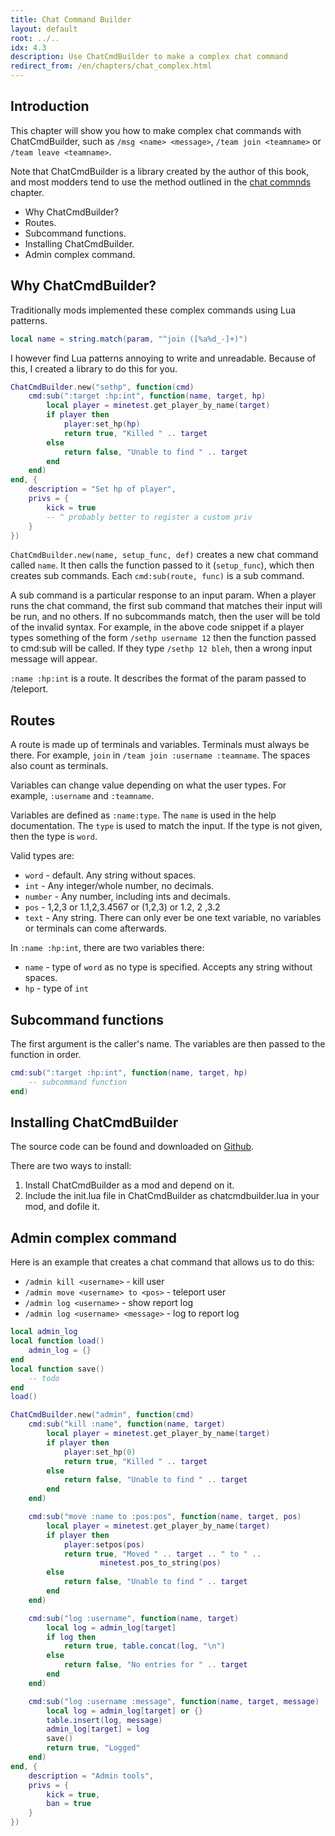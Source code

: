 ```yaml
---
title: Chat Command Builder
layout: default
root: ../..
idx: 4.3
description: Use ChatCmdBuilder to make a complex chat command
redirect_from: /en/chapters/chat_complex.html
---
```


## Introduction

This chapter will show you how to make complex chat commands with ChatCmdBuilder,
such as `/msg <name> <message>`, `/team join <teamname>` or `/team leave <teamname>`.

Note that ChatCmdBuilder is a library created by the author of this book, and most
modders tend to use the method outlined in the
[chat commnds](chat.html#complex-subcommands) chapter.

* Why ChatCmdBuilder?
* Routes.
* Subcommand functions.
* Installing ChatCmdBuilder.
* Admin complex command.

## Why ChatCmdBuilder?

Traditionally mods implemented these complex commands using Lua patterns.

```lua
local name = string.match(param, "^join ([%a%d_-]+)")
```

I however find Lua patterns annoying to write and unreadable.
Because of this, I created a library to do this for you.

```lua
ChatCmdBuilder.new("sethp", function(cmd)
    cmd:sub(":target :hp:int", function(name, target, hp)
        local player = minetest.get_player_by_name(target)        
        if player then
            player:set_hp(hp)
            return true, "Killed " .. target
        else
            return false, "Unable to find " .. target
        end
    end)
end, {
    description = "Set hp of player",
    privs = {
        kick = true
        -- ^ probably better to register a custom priv
    }
})
```

`ChatCmdBuilder.new(name, setup_func, def)` creates a new chat command called
`name`. It then calls the function passed to it (`setup_func`), which then creates
sub commands. Each `cmd:sub(route, func)` is a sub command.

A sub command is a particular response to an input param. When a player runs
the chat command, the first sub command that matches their input will be run,
and no others. If no subcommands match, then the user will be told of the invalid
syntax. For example, in the above code snippet if a player
types something of the form `/sethp username 12` then the function passed
to cmd:sub will be called. If they type `/sethp 12 bleh`, then a wrong
input message will appear.

`:name :hp:int` is a route. It describes the format of the param passed to /teleport.

## Routes

A route is made up of terminals and variables. Terminals must always be there.
For example, `join` in `/team join :username :teamname`. The spaces also count
as terminals.

Variables can change value depending on what the user types. For example, `:username`
and `:teamname`.

Variables are defined as `:name:type`. The `name` is used in the help documentation.
The `type` is used to match the input. If the type is not given, then the type is
`word`.

Valid types are:

* `word`   - default. Any string without spaces.
* `int`    - Any integer/whole number, no decimals.
* `number` - Any number, including ints and decimals.
* `pos`    - 1,2,3 or 1.1,2,3.4567 or (1,2,3) or 1.2, 2 ,3.2
* `text`   - Any string. There can only ever be one text variable,
             no variables or terminals can come afterwards.

In `:name :hp:int`, there are two variables there:

* `name` - type of `word` as no type is specified. Accepts any string without spaces.
* `hp` - type of `int`

## Subcommand functions

The first argument is the caller's name. The variables are then passed to the
function in order.

```lua
cmd:sub(":target :hp:int", function(name, target, hp)
    -- subcommand function
end)
```

## Installing ChatCmdBuilder

The source code can be found and downloaded on
[Github](https://github.com/rubenwardy/ChatCmdBuilder/).

There are two ways to install:

1. Install ChatCmdBuilder as a mod and depend on it.
2. Include the init.lua file in ChatCmdBuilder as chatcmdbuilder.lua in your mod,
   and dofile it.

## Admin complex command

Here is an example that creates a chat command that allows us to do this:

* `/admin kill <username>` - kill user
* `/admin move <username> to <pos>` - teleport user
* `/admin log <username>` - show report log
* `/admin log <username> <message>` - log to report log

```lua
local admin_log
local function load()
    admin_log = {}
end
local function save()
    -- todo
end
load()

ChatCmdBuilder.new("admin", function(cmd)
    cmd:sub("kill :name", function(name, target)
        local player = minetest.get_player_by_name(target)
        if player then
            player:set_hp(0)
            return true, "Killed " .. target
        else
            return false, "Unable to find " .. target
        end
    end)

    cmd:sub("move :name to :pos:pos", function(name, target, pos)
        local player = minetest.get_player_by_name(target)
        if player then
            player:setpos(pos)
            return true, "Moved " .. target .. " to " ..
                    minetest.pos_to_string(pos)
        else
            return false, "Unable to find " .. target
        end
    end)

    cmd:sub("log :username", function(name, target)
        local log = admin_log[target]
        if log then
            return true, table.concat(log, "\n")
        else
            return false, "No entries for " .. target
        end
    end)

    cmd:sub("log :username :message", function(name, target, message)
        local log = admin_log[target] or {}
        table.insert(log, message)
        admin_log[target] = log
        save()
        return true, "Logged"
    end)
end, {
    description = "Admin tools",
    privs = {
        kick = true,
        ban = true
    }
})
```
